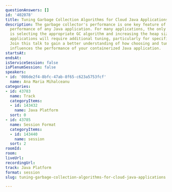 ```yaml
---
questionAnswers: []
id: '402078'
title: Tuning Garbage Collection Algorithms for Cloud Java Applications
description: The garbage collector's performance is one key feature of the overall
  performance of any Java application. For many applications, the only tuning required
  is selecting the appropriate GC algorithm and increasing the heap size. More complex
  applications will require additional tuning, particularly for specific GC algorithms.
  Join this talk to gain a better understanding of how choosing and tuning the GC
  influences the performance of your containerized Java application.
startsAt: 
endsAt: 
isServiceSession: false
isPlenumSession: false
speakers:
- id: '086de2f4-8bfc-47ab-8f65-c623a5753fcf'
  name: Ana Maria Mihalceanu
categories:
- id: 43783
  name: Track
  categoryItems:
  - id: 143432
    name: Java Platform
  sort: 0
- id: 43785
  name: Session Format
  categoryItems:
  - id: 143440
    name: session
  sort: 2
roomId: 
room: 
liveUrl: 
recordingUrl: 
track: Java Platform
format: session
slug: tuning-garbage-collection-algorithms-for-cloud-java-applications

---
```

